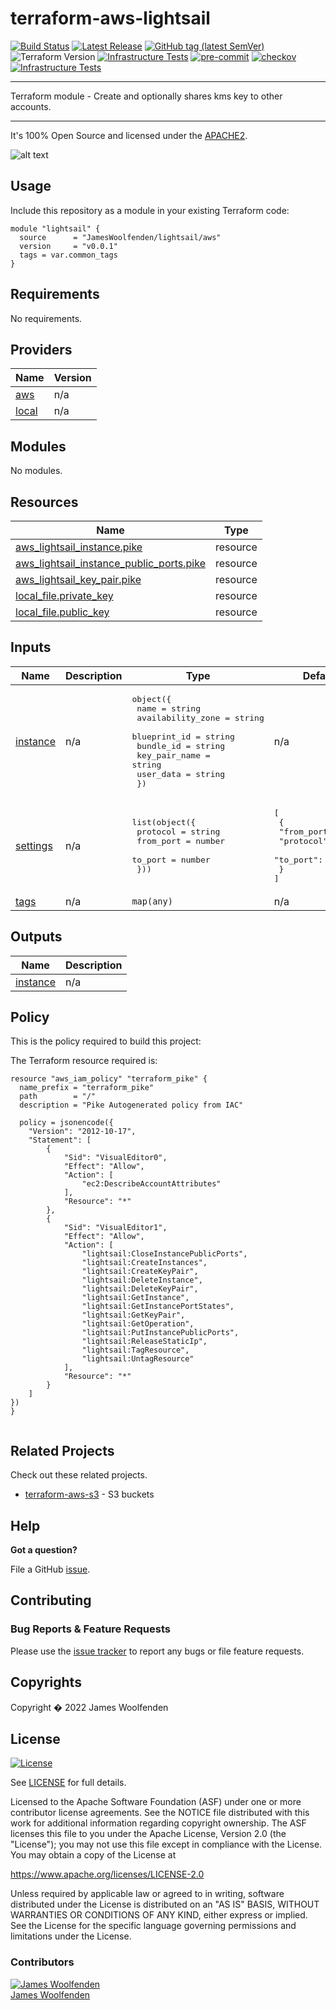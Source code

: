 # terraform-aws-lightsail

[![Build Status](https://github.com/JamesWoolfenden/terraform-aws-lightsail/workflows/Verify%20and%20Bump/badge.svg?branch=master)](https://github.com/JamesWoolfenden/terraform-aws-lightsail)
[![Latest Release](https://img.shields.io/github/release/JamesWoolfenden/terraform-aws-lightsail.svg)](https://github.com/JamesWoolfenden/terraform-aws-lightsail/releases/latest)
[![GitHub tag (latest SemVer)](https://img.shields.io/github/tag/JamesWoolfenden/terraform-aws-lightsail.svg?label=latest)](https://github.com/JamesWoolfenden/terraform-aws-lightsail/releases/latest)
![Terraform Version](https://img.shields.io/badge/tf-%3E%3D0.14.0-blue.svg)
[![Infrastructure Tests](https://www.bridgecrew.cloud/badges/github/JamesWoolfenden/terraform-aws-lightsail/cis_aws)](https://www.bridgecrew.cloud/link/badge?vcs=github&fullRepo=JamesWoolfenden%2Fterraform-aws-lightsail&benchmark=CIS+AWS+V1.2)
[![pre-commit](https://img.shields.io/badge/pre--commit-enabled-brightgreen?logo=pre-commit&logoColor=white)](https://github.com/pre-commit/pre-commit)
[![checkov](https://img.shields.io/badge/checkov-verified-brightgreen)](https://www.checkov.io/)
[![Infrastructure Tests](https://www.bridgecrew.cloud/badges/github/jameswoolfenden/terraform-aws-lightsail/general)](https://www.bridgecrew.cloud/link/badge?vcs=github&fullRepo=JamesWoolfenden%2Fterraform-aws-lightsail&benchmark=INFRASTRUCTURE+SECURITY)

---

Terraform module - Create and optionally shares kms key to other accounts.

---

It's 100% Open Source and licensed under the [APACHE2](LICENSE).

![alt text](./diagram/kms.png)

## Usage

Include this repository as a module in your existing Terraform code:

```hcl
module "lightsail" {
  source      = "JamesWoolfenden/lightsail/aws"
  version     = "v0.0.1"
  tags = var.common_tags
}
```

<!-- BEGINNING OF PRE-COMMIT-TERRAFORM DOCS HOOK -->
## Requirements

No requirements.

## Providers

| Name | Version |
|------|---------|
| <a name="provider_aws"></a> [aws](#provider\_aws) | n/a |
| <a name="provider_local"></a> [local](#provider\_local) | n/a |

## Modules

No modules.

## Resources

| Name | Type |
|------|------|
| [aws_lightsail_instance.pike](https://registry.terraform.io/providers/hashicorp/aws/latest/docs/resources/lightsail_instance) | resource |
| [aws_lightsail_instance_public_ports.pike](https://registry.terraform.io/providers/hashicorp/aws/latest/docs/resources/lightsail_instance_public_ports) | resource |
| [aws_lightsail_key_pair.pike](https://registry.terraform.io/providers/hashicorp/aws/latest/docs/resources/lightsail_key_pair) | resource |
| [local_file.private_key](https://registry.terraform.io/providers/hashicorp/local/latest/docs/resources/file) | resource |
| [local_file.public_key](https://registry.terraform.io/providers/hashicorp/local/latest/docs/resources/file) | resource |

## Inputs

| Name | Description | Type | Default | Required |
|------|-------------|------|---------|:--------:|
| <a name="input_instance"></a> [instance](#input\_instance) | n/a | <pre>object({<br>    name              = string<br>    availability_zone = string<br>    blueprint_id      = string<br>    bundle_id         = string<br>    key_pair_name     = string<br>    user_data         = string<br>  })</pre> | n/a | yes |
| <a name="input_settings"></a> [settings](#input\_settings) | n/a | <pre>list(object({<br>    protocol  = string<br>    from_port = number<br>    to_port   = number<br>  }))</pre> | <pre>[<br>  {<br>    "from_port": 80,<br>    "protocol": "tcp",<br>    "to_port": 80<br>  }<br>]</pre> | no |
| <a name="input_tags"></a> [tags](#input\_tags) | n/a | `map(any)` | n/a | yes |

## Outputs

| Name | Description |
|------|-------------|
| <a name="output_instance"></a> [instance](#output\_instance) | n/a |
<!-- END OF PRE-COMMIT-TERRAFORM DOCS HOOK -->

## Policy

This is the policy required to build this project:

<!-- BEGINNING OF PRE-COMMIT-PIKE DOCS HOOK -->
The Terraform resource required is:

```golang
resource "aws_iam_policy" "terraform_pike" {
  name_prefix = "terraform_pike"
  path        = "/"
  description = "Pike Autogenerated policy from IAC"

  policy = jsonencode({
    "Version": "2012-10-17",
    "Statement": [
        {
            "Sid": "VisualEditor0",
            "Effect": "Allow",
            "Action": [
                "ec2:DescribeAccountAttributes"
            ],
            "Resource": "*"
        },
        {
            "Sid": "VisualEditor1",
            "Effect": "Allow",
            "Action": [
                "lightsail:CloseInstancePublicPorts",
                "lightsail:CreateInstances",
                "lightsail:CreateKeyPair",
                "lightsail:DeleteInstance",
                "lightsail:DeleteKeyPair",
                "lightsail:GetInstance",
                "lightsail:GetInstancePortStates",
                "lightsail:GetKeyPair",
                "lightsail:GetOperation",
                "lightsail:PutInstancePublicPorts",
                "lightsail:ReleaseStaticIp",
                "lightsail:TagResource",
                "lightsail:UntagResource"
            ],
            "Resource": "*"
        }
    ]
})
}


```
<!-- END OF PRE-COMMIT-PIKE DOCS HOOK -->

## Related Projects

Check out these related projects.

- [terraform-aws-s3](https://github.com/jameswoolfenden/terraform-aws-s3) - S3 buckets

## Help

**Got a question?**

File a GitHub [issue](https://github.com/JamesWoolfenden/terraform-aws-lightsail/issues).

## Contributing

### Bug Reports & Feature Requests

Please use the [issue tracker](https://github.com/JamesWoolfenden/terraform-aws-lightsail/issues) to report any bugs or file feature requests.

## Copyrights

Copyright � 2022 James Woolfenden

## License

[![License](https://img.shields.io/badge/License-Apache%202.0-blue.svg)](https://opensource.org/licenses/Apache-2.0)

See [LICENSE](LICENSE) for full details.

Licensed to the Apache Software Foundation (ASF) under one
or more contributor license agreements. See the NOTICE file
distributed with this work for additional information
regarding copyright ownership. The ASF licenses this file
to you under the Apache License, Version 2.0 (the
"License"); you may not use this file except in compliance
with the License. You may obtain a copy of the License at

<https://www.apache.org/licenses/LICENSE-2.0>

Unless required by applicable law or agreed to in writing,
software distributed under the License is distributed on an
"AS IS" BASIS, WITHOUT WARRANTIES OR CONDITIONS OF ANY
KIND, either express or implied. See the License for the
specific language governing permissions and limitations
under the License.

### Contributors

[![James Woolfenden][jameswoolfenden_avatar]][jameswoolfenden_homepage]<br/>[James Woolfenden][jameswoolfenden_homepage]

[jameswoolfenden_homepage]: https://github.com/jameswoolfenden
[jameswoolfenden_avatar]: https://github.com/jameswoolfenden.png?size=150

